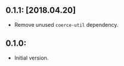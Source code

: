 0.1.1: [2018.04.20]
-------------------
* Remove unused `coerce-util` dependency.

0.1.0:
------
* Initial version.
